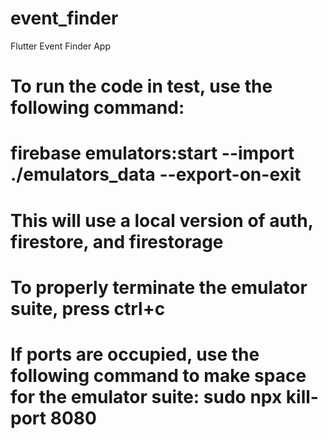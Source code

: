 # event_finder

Flutter Event Finder App

# To run the code in test, use the following command:

# firebase emulators:start --import ./emulators_data --export-on-exit

# This will use a local version of auth, firestore, and firestorage
# To properly terminate the emulator suite, press ctrl+c

# If ports are occupied, use the following command to make space for the emulator suite: sudo npx kill-port 8080

